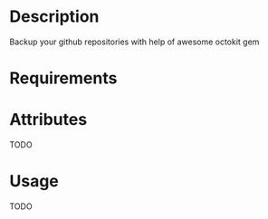 Description
===========

Backup your github repositories with help of awesome octokit gem

Requirements
============

Attributes
==========
TODO

Usage
=====
TODO
